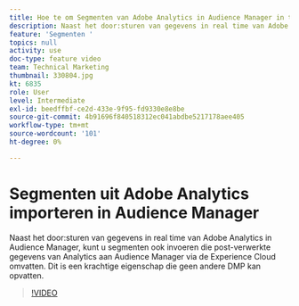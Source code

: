 ```yaml
---
title: Hoe te om Segmenten van Adobe Analytics in Audience Manager in te voeren
description: Naast het door:sturen van gegevens in real time van Adobe Analytics in Audience Manager, kunt u segmenten ook invoeren die post-verwerkte gegevens van Analytics aan Audience Manager via de Experience Cloud omvatten. Dit is een krachtige eigenschap die geen andere DMP kan opvatten.
feature: 'Segmenten '
topics: null
activity: use
doc-type: feature video
team: Technical Marketing
thumbnail: 330804.jpg
kt: 6835
role: User
level: Intermediate
exl-id: beedffbf-ce2d-433e-9f95-fd9330e8e8be
source-git-commit: 4b91696f840518312ec041abdbe5217178aee405
workflow-type: tm+mt
source-wordcount: '101'
ht-degree: 0%

---
```


# Segmenten uit Adobe Analytics importeren in Audience Manager

Naast het door:sturen van gegevens in real time van Adobe Analytics in Audience Manager, kunt u segmenten ook invoeren die post-verwerkte gegevens van Analytics aan Audience Manager via de Experience Cloud omvatten. Dit is een krachtige eigenschap die geen andere DMP kan opvatten.

>[!VIDEO](https://video.tv.adobe.com/v/330804/?quality=12&learn=on)
